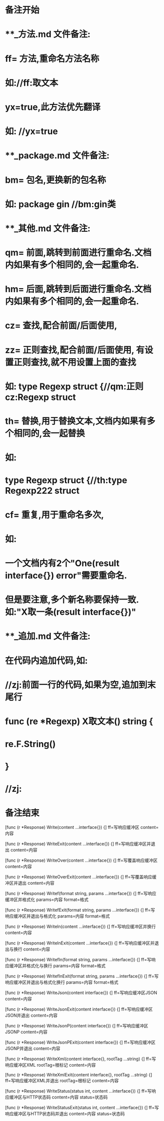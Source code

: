 # 备注开始
# **_方法.md 文件备注:
# ff= 方法,重命名方法名称
# 如://ff:取文本
#
# yx=true,此方法优先翻译
# 如: //yx=true

# **_package.md 文件备注:
# bm= 包名,更换新的包名称 
# 如: package gin //bm:gin类

# **_其他.md 文件备注:
# qm= 前面,跳转到前面进行重命名.文档内如果有多个相同的,会一起重命名.
# hm= 后面,跳转到后面进行重命名.文档内如果有多个相同的,会一起重命名.
# cz= 查找,配合前面/后面使用,
# zz= 正则查找,配合前面/后面使用, 有设置正则查找,就不用设置上面的查找
# 如: type Regexp struct {//qm:正则 cz:Regexp struct
#
# th= 替换,用于替换文本,文档内如果有多个相同的,会一起替换
# 如:
# type Regexp struct {//th:type Regexp222 struct
#
# cf= 重复,用于重命名多次,
# 如: 
# 一个文档内有2个"One(result interface{}) error"需要重命名.
# 但是要注意,多个新名称要保持一致. 如:"X取一条(result interface{})"

# **_追加.md 文件备注:
# 在代码内追加代码,如:
# //zj:前面一行的代码,如果为空,追加到末尾行
# func (re *Regexp) X取文本() string { 
# re.F.String()
# }
# //zj:
# 备注结束

[func (r *Response) Write(content ...interface{}) {]
ff=写响应缓冲区
content=内容

[func (r *Response) WriteExit(content ...interface{}) {]
ff=写响应缓冲区并退出
content=内容

[func (r *Response) WriteOver(content ...interface{}) {]
ff=写覆盖响应缓冲区
content=内容

[func (r *Response) WriteOverExit(content ...interface{}) {]
ff=写覆盖响应缓冲区并退出
content=内容

[func (r *Response) Writef(format string, params ...interface{}) {]
ff=写响应缓冲区并格式化
params=内容
format=格式

[func (r *Response) WritefExit(format string, params ...interface{}) {]
ff=写响应缓冲区并退出与格式化
params=内容
format=格式

[func (r *Response) Writeln(content ...interface{}) {]
ff=写响应缓冲区并换行
content=内容

[func (r *Response) WritelnExit(content ...interface{}) {]
ff=写响应缓冲区并退出与换行
content=内容

[func (r *Response) Writefln(format string, params ...interface{}) {]
ff=写响应缓冲区并格式化与换行
params=内容
format=格式

[func (r *Response) WriteflnExit(format string, params ...interface{}) {]
ff=写响应缓冲区并退出与格式化换行
params=内容
format=格式

[func (r *Response) WriteJson(content interface{}) {]
ff=写响应缓冲区JSON
content=内容

[func (r *Response) WriteJsonExit(content interface{}) {]
ff=写响应缓冲区JSON并退出
content=内容

[func (r *Response) WriteJsonP(content interface{}) {]
ff=写响应缓冲区JSONP
content=内容

[func (r *Response) WriteJsonPExit(content interface{}) {]
ff=写响应缓冲区JSONP并退出
content=内容

[func (r *Response) WriteXml(content interface{}, rootTag ...string) {]
ff=写响应缓冲区XML
rootTag=根标记
content=内容

[func (r *Response) WriteXmlExit(content interface{}, rootTag ...string) {]
ff=写响应缓冲区XML并退出
rootTag=根标记
content=内容

[func (r *Response) WriteStatus(status int, content ...interface{}) {]
ff=写响应缓冲区与HTTP状态码
content=内容
status=状态码

[func (r *Response) WriteStatusExit(status int, content ...interface{}) {]
ff=写响应缓冲区与HTTP状态码并退出
content=内容
status=状态码
